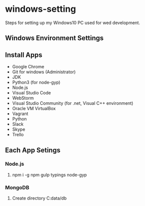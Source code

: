 # windows-setting
Steps for setting up my Windows10 PC used for wed development.


## Windows Environment Settings

## Install Apps
- Google Chrome
- Git for windows (Administrator)
- JDK
- Python3 (for node-gyp)
- Node.js
- Visual Studio Code
- WebStorm
- Visual Studio Community (for .net, Visual C++ environment)
- Oracle VM VirtualBox
- Vagrant
- Python
- Slack
- Skype
- Trello


## Each App Setings
### Node.js
1. npm i -g npm gulp typings node-gyp

### MongoDB
1. Create directory C:data/db
